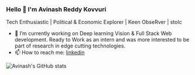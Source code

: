 ### Hello 👋 I'm Avinash Reddy Kovvuri
Tech Enthusiastic | Political & Economic Explorer | Keen ObseRver | stoIc

- 🌱 I’m currently working on Deep learning Vision & Full Stack Web development. Ready to Work as an intern and was more interested to be part of research in edge cutting technologies.
- 📫 How to reach me: [linkedin](https://www.linkedin.com/in/avinash-reddy-kovvuri/) 
<!--
**Avinash-Reddy-Kovvuri/Avinash-Reddy-Kovvuri** is a ✨ _special_ ✨ repository because its `README.md` (this file) appears on your GitHub profile.

Here are some ideas to get you started:

- 🔭 I’m currently working on 

- 👯 I’m looking to collaborate on ...
- 🤔 I’m looking for help with ...
- 💬 Ask me about ...

- 😄 Pronouns: ...
- ⚡ Fun fact: ...
-->
![Avinash's GitHub stats](https://github-readme-stats.vercel.app/api?username=Avinash-Reddy-Kovvuri&show_icons=true&theme=apprentice)
